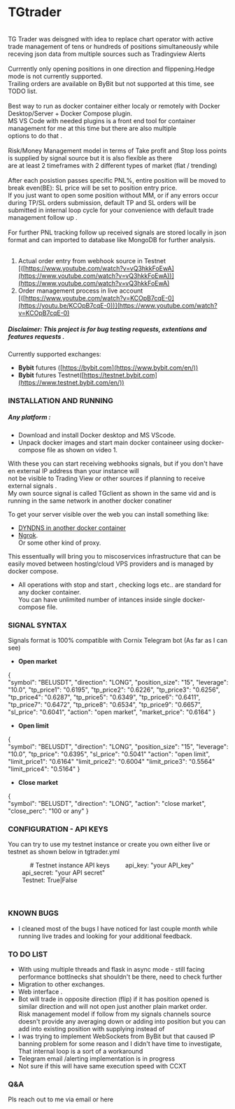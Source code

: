 # TGtrader
<br>
TG Trader was deisgned with idea to replace chart operator with active trade management of tens or hundreds of positions simultaneously while receving json data from multiple sources such as Tradingview Alerts<br><br>
Currrently only opening positions in one direction and flippening.Hedge mode is not currently supported.<br>
Trailing orders are available on ByBit but not supported at this time, see TODO list.<br><br>
Best way to run as docker container either localy or remotely with Docker Desktop/Server + Docker Compose plugin.<br>
MS VS Code with needed plugins is a front end tool for container management for me at this time but there are also multiple <br>
options to do that .<br><br>
Risk/Money Management model in terms of Take profit and Stop loss points is supplied by signal source but it is also flexible as there <br>
are at least 2 timeframes with 2 different types of market (flat / trending) <br> <br>
After each posistion passes specific PNL%, entire position will be moved to break even(BE): SL price will be set to position entry price.<br>
If you just want to open some position without MM, or if any errors occur during TP/SL orders submission, default TP and SL orders will be<br>
submitted in internal loop cycle for your convenience with default trade management follow up .<br><br>
For further PNL tracking follow up received signals are stored locally in json format and can imported to database like MongoDB for further analysis.<br><br>

 1. Actual order entry from webhook source in Testnet [([https://www.youtube.com/watch?v=vQ3hkkFoEwA](https://www.youtube.com/watch?v=vQ3hkkFoEwA))](https://www.youtube.com/watch?v=vQ3hkkFoEwA)
 2. Order management process in live account [([https://www.youtube.com/watch?v=KCOpB7cqE-0](https://youtu.be/KCOpB7cqE-0))](https://www.youtube.com/watch?v=KCOpB7cqE-0) 

##### Disclaimer: This project is for bug testing requests, extentions and features requests .

Currently supported exchanges:

- **Bybit** futures ([https://bybit.com](https://www.bybit.com/en/)) 
- **Bybit** futures Testnet([https://testnet.bybit.com](https://www.testnet.bybit.com/en/))

### INSTALLATION AND RUNNING ###

##### Any platform :

- Download and install Docker desktop and MS VScode.<br> 
- Unpack docker images and start main docker containeer using docker-compose file as shown on video 1.<br>

With these you can start receiving webhooks signals, but if you don't have en external IP address than your instance will<br>
not be visible to Trading View or other sources if planning to receive external signals .<br>
My own source signal is called TGclient as shown in the same vid and is running in the same network in another docker conatiner<br>

To get your server visible over the web you can install something like: <br> 
 - [DYNDNS in another docker container](https://hub.docker.com/r/blaize/docker-dynamic-dns/#!) <br> 
 - [Ngrok](https://ngrok.com/download). <br> 
 Or some other kind of proxy.<br> 

This essentually will bring you to miscoservices infrastructure that can be easily moved between hosting/cloud VPS providers and is managed by docker compose.<br>

- All operations with stop and start , checking logs etc.. are standard for any docker container. <br>
You can have unlimited number of intances inside single docker-compose file. <br>

### SIGNAL SYNTAX ###
 
Signals format is 100% compatible with Cornix Telegram bot (As far as I can see) <br>

- **Open market**

{ <br>
 "symbol": "BELUSDT",
 "direction": "LONG",
 "position_size": "15",
 "leverage": "10.0",
 "tp_price1": "0.6195",
 "tp_price2": "0.6226",
 "tp_price3": "0.6256",
 "tp_price4": "0.6287",
 "tp_price5": "0.6349",
 "tp_price6": "0.6411",
 "tp_price7": "0.6472",
 "tp_price8": "0.6534",
 "tp_price9": "0.6657",
 "sl_price": "0.6041",
 "action": "open market",
 "market_price": "0.6164"
} <br>

- **Open limit**


{ <br>
 "symbol": "BELUSDT",
 "direction": "LONG",
 "position_size": "15",
 "leverage": "10.0",
 "tp_price": "0.6395", 
 "sl_price": "0.5041"
 "action": "open limit",
 "limit_price1": "0.6164"
 "limit_price2": "0.6004" 
 "limit_price3": "0.5564"
 "limit_price4": "0.5164"
} <br>

- **Close market**

{ <br>
 "symbol": "BELUSDT",
 "direction": "LONG",
 "action": "close market",
 "close_perc": "100 or any"
} 
 

### CONFIGURATION - API KEYS ###
You can try to use my testnet instance or create you own either live or testnet as shown below in tgtrader.yml

&emsp;
&emsp;&emsp;		# Testnet instance API keys
&emsp;&emsp;		api_key: "your API_key"<br>
&emsp;&emsp;		api_secret: "your API secret"<br>
&emsp;&emsp;		Testnet: True|False<br><br>
&emsp;	


### KNOWN BUGS ### 
- I cleaned most of the bugs I have noticed for last couple month while running live trades and looking for your additional feedback.


### TO DO LIST ### 
- With using multiple threads and flask in async mode - still facing performance bottlnecks shat shouldn't be there, need to check further
- Migration to other exchanges.
- Web interface .<br>
- Bot will trade in opposite direction (flip) if it has position opened is similar direction and will not open just another plain market order. <br> Risk management model if follow from my signals channels source doesn't provide any averaging down or adding into position but you can add into existing position with supplying <average down> instead of <market order>
- I was trying to implement WebSockets from ByBit but that caused IP banning problem for some reason and I didn't have time to investigate, That internal loop is a sort of a workaround
- Telegram email /alerting implementation is in progress
- Not sure if this will have same execution speed with CCXT

### Q&A ###
Pls reach out to me via email or here
